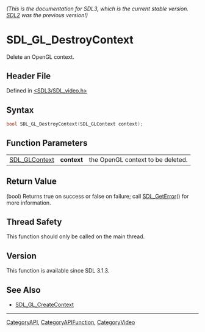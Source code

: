 ###### (This is the documentation for SDL3, which is the current stable version. [SDL2](https://wiki.libsdl.org/SDL2/) was the previous version!)
# SDL_GL_DestroyContext

Delete an OpenGL context.

## Header File

Defined in [<SDL3/SDL_video.h>](https://github.com/libsdl-org/SDL/blob/main/include/SDL3/SDL_video.h)

## Syntax

```c
bool SDL_GL_DestroyContext(SDL_GLContext context);
```

## Function Parameters

|                                |             |                                   |
| ------------------------------ | ----------- | --------------------------------- |
| [SDL_GLContext](SDL_GLContext) | **context** | the OpenGL context to be deleted. |

## Return Value

(bool) Returns true on success or false on failure; call
[SDL_GetError](SDL_GetError)() for more information.

## Thread Safety

This function should only be called on the main thread.

## Version

This function is available since SDL 3.1.3.

## See Also

- [SDL_GL_CreateContext](SDL_GL_CreateContext)

----
[CategoryAPI](CategoryAPI), [CategoryAPIFunction](CategoryAPIFunction), [CategoryVideo](CategoryVideo)

